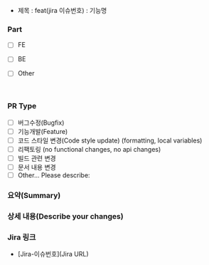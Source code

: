 - 제목 : feat(jira 이슈번호) : 기능명
<!--   ex) feat(add-mr-template-S11P21A401-362) : 기능명 -->

### Part
- [ ] FE
- [ ] BE
- [ ] Other

  <br/>

### PR Type
<!-- Please check the one that applies to this PR using "x".-->
- [ ] 버그수정(Bugfix)
- [ ] 기능개발(Feature)
- [ ] 코드 스타일 변경(Code style update) (formatting, local variables)
- [ ] 리팩토링 (no functional changes, no api changes)
- [ ] 빌드 관련 변경
- [ ] 문서 내용 변경
- [ ] Other… Please describe:

### 요약(Summary)


### 상세 내용(Describe your changes)

<!--
### 이미지 첨부

<img src="파일주소" width="30%" height="30%"/>

<br/>
-->

### Jira 링크
<!-- 
- [S11P21A401-197-testtest](https://ssafy.atlassian.net/jira/software/c/projects/S11P21A401/boards/7225?selectedIssue=S11P21A401-93)
-->
- [Jira-이슈번호](Jira URL)
